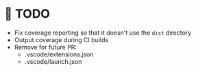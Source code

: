 # 📃 TODO

* Fix coverage reporting so that it doesn't use the `dist` directory
* Output coverage during CI builds
* Remove for future PR:
  * .vscode/extensions.json
  * .vscode/launch.json
